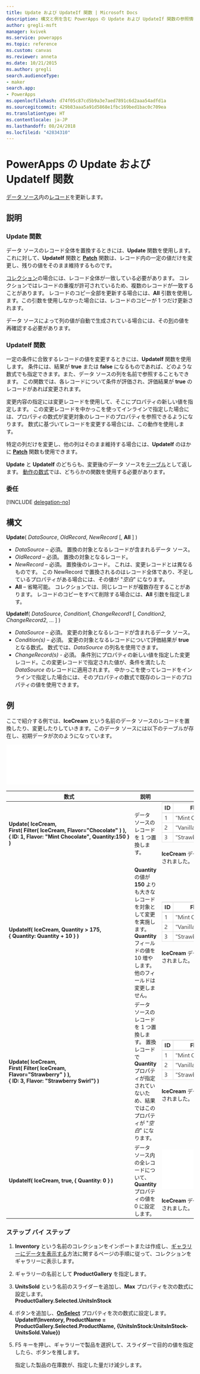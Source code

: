 ```yaml
---
title: Update および UpdateIf 関数 | Microsoft Docs
description: 構文と例を含む PowerApps の Update および UpdateIf 関数の参照情報
author: gregli-msft
manager: kvivek
ms.service: powerapps
ms.topic: reference
ms.custom: canvas
ms.reviewer: anneta
ms.date: 10/21/2015
ms.author: gregli
search.audienceType:
- maker
search.app:
- PowerApps
ms.openlocfilehash: d74f05c87cd5b9a3e7aed7891c6d2aaa54adfd1a
ms.sourcegitcommit: 429b83aaa5a91d5868e1fbc169bed1bac0c709ea
ms.translationtype: HT
ms.contentlocale: ja-JP
ms.lasthandoff: 08/24/2018
ms.locfileid: "42834310"
---
```

# <a name="update-and-updateif-functions-in-powerapps"></a>PowerApps の Update および UpdateIf 関数
[データ ソース](../working-with-data-sources.md)内の[レコード](../working-with-tables.md#records)を更新します。

## <a name="description"></a>説明
### <a name="update-function"></a>Update 関数
データ ソースのレコード全体を置換するときには、**Update** 関数を使用します。 これに対して、**UpdateIf** 関数と **[Patch](function-patch.md)** 関数は、レコード内の一定の値だけを変更し、残りの値をそのまま維持するものです。

[コレクション](../working-with-data-sources.md#collections)の場合には、レコード全体が一致している必要があります。 コレクションではレコードの重複が許可されているため、複数のレコードが一致することがあります。 レコードのコピー全部を更新する場合には、**All** 引数を使用します。この引数を使用しなかった場合には、レコードのコピーが 1 つだけ更新されます。

データ ソースによって列の値が自動で生成されている場合には、その[列](../working-with-tables.md#columns)の値を再確認する必要があります。

### <a name="updateif-function"></a>UpdateIf 関数
一定の条件に合致するレコードの値を変更するときには、**UpdateIf** 関数を使用します。 条件には、結果が **true** または **false** になるものであれば、どのような数式でも指定できます。また、データ ソースの列を名前で参照することもできます。 この関数では、各レコードについて条件が評価され、評価結果が **true** のレコードがあれば変更されます。  

変更内容の指定には変更レコードを使用して、そこにプロパティの新しい値を指定します。 この変更レコードを中かっこを使ってインラインで指定した場合には、プロパティの数式が変更対象のレコードのプロパティを参照できるようになります。 数式に基づいてレコードを変更する場合には、この動作を使用します。

特定の列だけを変更し、他の列はそのまま維持する場合には、**UpdateIf** のほかに **[Patch](function-patch.md)** 関数も使用できます。

**Update** と **UpdateIf** のどちらも、変更後のデータ ソースを[テーブル](../working-with-tables.md)として返します。 [動作の数式](../working-with-formulas-in-depth.md)では、どちらかの関数を使用する必要があります。

### <a name="delegation"></a>委任
[!INCLUDE [delegation-no](../../../includes/delegation-no.md)]

## <a name="syntax"></a>構文
**Update**( *DataSource*, *OldRecord*, *NewRecord* [, **All** ] )

* *DataSource* – 必須。 置換の対象となるレコードが含まれるデータ ソース。
* *OldRecord* – 必須。 置換の対象となるレコード。
* *NewRecord* – 必須。 置換後のレコード。 これは、変更レコードとは異なるものです。 この NewRecord で置換されるのはレコード全体であり、不足しているプロパティがある場合には、その値が "*空白*" になります。
* **All** – 省略可能。 コレクションでは、同じレコードが複数存在することがあります。 レコードのコピーをすべて削除する場合には、**All** 引数を指定します。

**UpdateIf**( *DataSource*, *Condition1*, *ChangeRecord1* [, *Condition2*, *ChangeRecord2*, ... ] )

* *DataSource* – 必須。 変更の対象となるレコードが含まれるデータ ソース。
* *Condition(s)* – 必須。 変更の対象となるレコードについて評価結果が **true** となる数式。  数式では、*DataSource* の列名を使用できます。  
* *ChangeRecord(s)* - 必須。  条件別にプロパティの新しい値を指定した変更レコード。この変更レコードで指定された値が、条件を満たした *DataSource* のレコードに適用されます。 中かっこを使ってレコードをインラインで指定した場合には、そのプロパティの数式で既存のレコードのプロパティの値を使用できます。

## <a name="examples"></a>例
ここで紹介する例では、**IceCream** という名前のデータ ソースのレコードを置換したり、変更したりしていきます。このデータ ソースには以下のテーブルが存在し、初期データが次のようになっています。

![](media/function-update-updateif/icecream.png)

| 数式 | 説明 | 結果 |
| --- | --- | --- |
| **Update(&nbsp;IceCream,<br>First(&nbsp;Filter(&nbsp;IceCream,&nbsp;Flavor="Chocolate"&nbsp;)&nbsp;), {&nbsp;ID:&nbsp;1,&nbsp;Flavor:&nbsp;"Mint&nbsp;Chocolate",&nbsp;Quantity:150&nbsp;} )** |データ ソースのレコードを 1 つ置換します。 |<style> img { max-width: none } </style> ![](media/function-update-updateif/icecream-mint.png)<br><br>**IceCream** データ ソースの内容が変更されました。 |
| **UpdateIf(&nbsp;IceCream, Quantity > 175, {&nbsp;Quantity:&nbsp;Quantity&nbsp;+&nbsp;10&nbsp;} )** |**Quantity** の値が **150** よりも大きなレコードを対象として変更を実施します。  **Quantity** フィールドの値を 10 増やします。他のフィールドは変更しません。 |![](media/function-update-updateif/icecream-mint-plus10.png)<br><br>**IceCream** データ ソースの内容が変更されました。 |
| **Update(&nbsp;IceCream,<br>First(&nbsp;Filter(&nbsp;IceCream, Flavor="Strawberry"&nbsp;)&nbsp;),<br>{&nbsp;ID:&nbsp;3, Flavor:&nbsp;"Strawberry Swirl"} )** |データ ソースのレコードを 1 つ置換します。 置換レコードで **Quantity** プロパティが指定されていないため、結果ではこのプロパティが "*空白*" になります。 |![](media/function-update-updateif/icecream-mint-swirl.png)<br><br>**IceCream** データ ソースの内容が変更されました。 |
| **UpdateIf(&nbsp;IceCream, true, {&nbsp;Quantity:&nbsp;0&nbsp;} )** |データ ソース内の全レコードについて、**Quantity** プロパティの値を 0 に設定します。 |![ ](./media/function-update-updateif/icecream-mint-zero.png)<br> <br>**IceCream** データ ソースの内容が変更されました。 |

### <a name="step-by-step"></a>ステップ バイ ステップ
1. **Inventory** という名前のコレクションをインポートまたは作成し、[ギャラリーにデータを表示する](../show-images-text-gallery-sort-filter.md)方法に関するページの手順に従って、コレクションをギャラリーに表示します。
2. ギャラリーの名前として **ProductGallery** を指定します。
3. **UnitsSold** という名前のスライダーを追加し、**Max** プロパティを次の数式に設定します。<br>**ProductGallery.Selected.UnitsInStock**
4. ボタンを追加し、**[OnSelect](../controls/properties-core.md)** プロパティを次の数式に設定します。<br>**UpdateIf(Inventory, ProductName = ProductGallery.Selected.ProductName, {UnitsInStock:UnitsInStock-UnitsSold.Value})**
5. F5 キーを押し、ギャラリーで製品を選択して、スライダーで目的の値を指定したら、ボタンを推します。
   
    指定した製品の在庫数が、指定した量だけ減少します。

